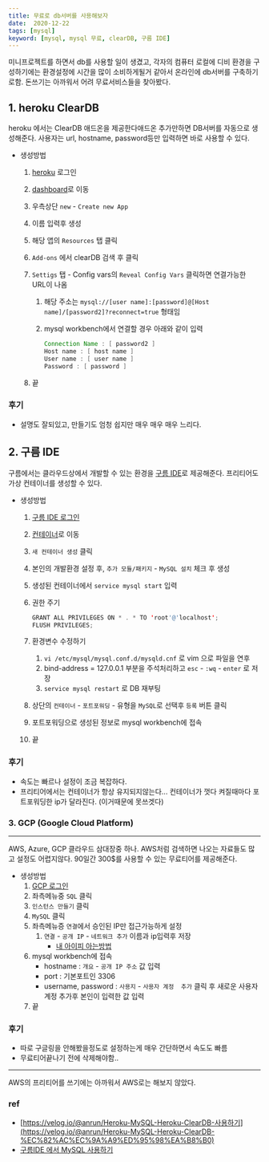 ```yaml
---
title: 무료로 db서버를 사용해보자
date:  2020-12-22
tags: [mysql]
keyword: [mysql, mysql 무료, clearDB, 구름 IDE]
---
```


미니프로젝트를 하면서 db를 사용할 일이 생겼고, 각자의 컴퓨터 로컬에 디비 환경을 구성하기에는 환경설정에 시간을 많이 소비하게될거 같아서 온라인에 db서버를 구축하기로함. 돈쓰기는 아까워서 어려 무료서비스들을 찾아봤다.

## 1. heroku ClearDB

heroku 에서는 ClearDB 애드온을 제공한다애드온 추가만하면 DB서버를 자동으로 생성해준다. 사용자는 url, hostname, password등만 입력하면 바로 사용할 수 있다.

- 생성방법
    1. [heroku](https://dashboard.heroku.com/) 로그인
    2. [dashboard](https://dashboard.heroku.com/apps)로 이동
    3. 우측상단 `new`   - `Create new App`
    4. 이름 입력후 생성
    5. 해당 앱의 `Resources` 탭 클릭
    6. `Add-ons` 에서 clearDB 검색 후 클릭
    7. `Settigs` 탭 - Config vars의 `Reveal Config Vars`  클릭하면 연결가능한 URL이 나옴
        1. 해당 주소는 `mysql://[user name]:[password]@[Host name]/[password2]?reconnect=true`  형태임
        2. mysql workbench에서 연결할 경우  아래와 같이 입력

            ```java
            Connection Name : [ password2 ]
            Host name : [ host name ]
            User name : [ user name ]
            Password : [ password ]
            ```

    8. 끝

### 후기

- 설명도 잘되있고, 만들기도 엄청 쉽지만 매우 매우 매우 느리다.

## 2. 구름 IDE

구름에서는 클라우드상에서 개발할 수 있는 환경을 [구름 IDE](https://ide.goorm.io/)로 제공해준다.  프리티어도 가상 컨테이너를 생성할 수 있다.

- 생성방법
    1. [구름 IDE 로그인](https://ide.goorm.io/my)
    2. [컨테이너](https://ide.goorm.io/my)로 이동
    3. `새 컨테이너 생성` 클릭
    4. 본인의 개발환경 설정 후, `추가 모듈/패키지` - `MySQL 설치` 체크 후 생성
    5. 생성된 컨테이너에서 `service mysql start` 입력
    6. 권한 주기

        ```java
        GRANT ALL PRIVILEGES ON * . * TO 'root'@'localhost';
        FLUSH PRIVILEGES;
        ```

    7. 환경변수 수정하기
        1.  `vi /etc/mysql/mysql.conf.d/mysqld.cnf` 로 vim 으로 파일을 연후
        2. bind-address = 127.0.0.1 부분을 주석처리하고 `esc` - `:wq` - `enter` 로 저장
        3. `service mysql restart` 로 DB 재부팅
    8. 상단의 `컨테이너` - `포트포워딩` - 유형을 `MySQL`로 선택후 `등록` 버튼 클릭
    9. 포트포워딩으로 생성된 정보로 mysql workbench에 접속
    10. 끝

### 후기

- 속도는 빠르나 설정이 조금 복잡하다.
- 프리티어에서는 컨테이너가 항상 유지되지않는다... 컨테이너가 껏다 켜질때마다 포트포워딩한 ip가 달라진다. (이거때문에 못쓰겟다)

### 3. GCP (Google Cloud Platform)

---

AWS, Azure, GCP 클라우드 삼대장중 하나. AWS처럼 검색하면 나오는 자료들도 많고 설정도 어렵지않다. 90일간 300$를 사용할 수 있는 무료티어를 제공해준다.

- 생성방법
    1. [GCP 로그인](https://console.cloud.google.com/)
    2. 좌측메뉴중 `SQL` 클릭
    3. `인스턴스 만들기` 클릭
    4. `MySQL` 클릭
    5. 좌측메뉴증 `연결`에서 승인된 IP만 접근가능하게 설정
        1. `연결` - `공개 IP` - `네트워크 추가` 이름과 ip입력후 저장
            - [내 아이피 아는방법](https://www.google.com/search?q=my+ip)
    6. mysql workbench에 접속
        - hostname : `개요` - `공개 IP 주소` 값 입력
        - port : 기본포트인 3306
        - username, password : `사용지` - `사용자 계정  추가` 클릭 후 새로운 사용자 계정 추가후 본인이 입력한 값 입력
    7. 끝

### 후기

- 따로 구글링을 안해봤을정도로 설정하는게 매우 간단하면서 속도도 빠름
- 무료티어끝나기 전에 삭제해야함..

---

AWS의 프리티어를 쓰기에는 아까워서 AWS로는 해보지 않았다.

### ref

- [https://velog.io/@anrun/Heroku-MySQL-Heroku-ClearDB-사용하기](https://velog.io/@anrun/Heroku-MySQL-Heroku-ClearDB-%EC%82%AC%EC%9A%A9%ED%95%98%EA%B8%B0)
- [구름IDE 에서 MySQL 사용하기](https://www.notion.so/db-d829d575e847421cb256da259e466185)